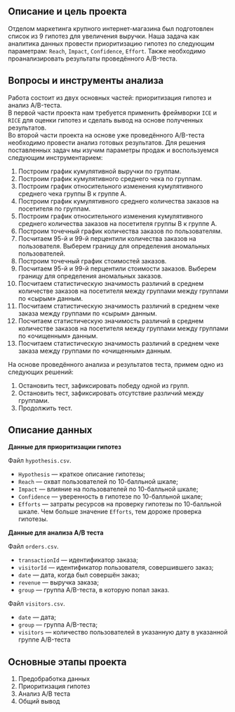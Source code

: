 ## Описание и цель проекта
Отделом маркетинга крупного интернет-магазина был подготовлен список из 9 гипотез для увеличения выручки. Наша задача как аналитика данных провести приоритизацию гипотез по следующим параметрам: `Reach`, `Impact`, `Confidence`, `Effort`. Также необходимо проанализировать результаты проведённого A/B-теста.

## Вопросы и инструменты анализа
Работа состоит из двух основных частей: приоритизация гипотез и анализ A/B-теста.  
В первой части проекта нам требуется применить фреймворки `ICE` и `RICE` для оценки гипотез и сделать вывод на основе полученных результатов.   
Во второй части проекта на основе уже проведённого A/B-теста необходимо провести анализ готовых результатов. Для решения поставленных задач мы изучим параметры продаж и воспользуемся следующим инструментарием: 
1. Построим график кумулятивной выручки по группам. 
2. Построим график кумулятивного среднего чека по группам. 
3. Построим график относительного изменения кумулятивного среднего чека группы B к группе A. 
4. Построим график кумулятивного среднего количества заказов на посетителя по группам. 
5. Построим график относительного изменения кумулятивного среднего количества заказов на посетителя группы B к группе A.
6. Построим точечный график количества заказов по пользователям. 
7. Посчитаем 95-й и 99-й перцентили количества заказов на пользователя. Выберем границу для определения аномальных пользователей.
8. Построим точечный график стоимостей заказов. 
9. Посчитаем 95-й и 99-й перцентили стоимости заказов. Выберем границу для определения аномальных заказов.
10. Посчитаем статистическую значимость различий в среднем количестве заказов на посетителя между группами между группами по «сырым» данным.
11. Посчитаем статистическую значимость различий в среднем чеке заказа между группами по «сырым» данным. 
12. Посчитаем статистическую значимость различий в среднем количестве заказов на посетителя между группами между группами по «очищенным» данным. 
13. Посчитаем статистическую значимость различий в среднем чеке заказа между группами по «очищенным» данным. 

На основе проведённого анализа и результатов теста, примем одно из следующих решений:
1. Остановить тест, зафиксировать победу одной из групп.
2. Остановить тест, зафиксировать отсутствие различий между группами.
3. Продолжить тест.


## Описание данных
**Данные для приоритизации гипотез**

Файл `hypothesis.csv`.

- `Hypothesis` — краткое описание гипотезы;
- `Reach` — охват пользователей по 10-балльной шкале;
- `Impact` — влияние на пользователей по 10-балльной шкале;
- `Confidence` — уверенность в гипотезе по 10-балльной шкале;
- `Efforts` — затраты ресурсов на проверку гипотезы по 10-балльной шкале. Чем больше значение `Efforts`, тем дороже проверка гипотезы.

**Данные для анализа A/B теста**

Файл `orders.csv`.

- `transactionId` — идентификатор заказа;
- `visitorId` — идентификатор пользователя, совершившего заказ;
- `date` — дата, когда был совершён заказ;
- `revenue` — выручка заказа;
- `group` — группа A/B-теста, в которую попал заказ.

Файл `visitors.csv`.

- `date` — дата;
- `group` — группа A/B-теста;
- `visitors` — количество пользователей в указанную дату в указанной группе A/B-теста

## Основные этапы проекта
1. Предобработка данных
2. Приоритизация гипотез
3. Анализ A/B теста
4. Общий вывод